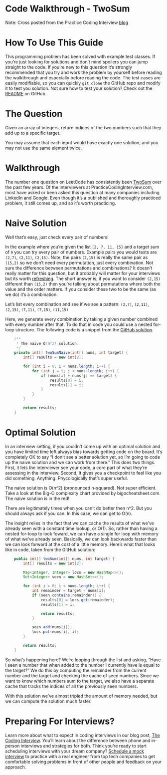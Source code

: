 # Code Walkthrough - TwoSum

Note: Cross posted from the Practice Coding Interview [blog](https://www.practicecodinginterview.com/blog)

# How To Use This Guide

This programming problem has been solved with example test classes. If you’re just looking for solutions and don’t mind spoilers you can jump straight to the code. If you’re new to this question it’s strongly recommended that you try and work the problem by yourself before reading the walkthrough and especially before reading the code. The test cases are easily modifiable, so you can quickly `git clone` the GitHub repo and modify it to test you solution. Not sure how to test your solution? Check out the [README](https://github.com/practicecodinginterview/PracticeCodingInterview.com) on GitHub.

# The Question

Given an array of integers, return indices of the two numbers such that they add up to a specific target.

You may assume that each input would have exactly one solution, and you may not use the same element twice.

# Walkthrough
The number one question on LeetCode has consistently been [TwoSum](https://leetcode.com/problems/two-sum/) over the past few years. Of the interviewers at PracticeCodingInterview.com, most have asked or been asked this question at many companies including LinkedIn and Google. Even though it’s a published and thoroughly practiced problem, it still comes up, and so it’s worth practicing.

# Naive Solution

Well that’s easy, just check every pair of numbers!

In the example where you’re given the list `[2, 7, 11, 15]` and a target sum of `9` you can try every pair of numbers. Example pairs you would tests are `(2,7)`, `(2,11)`, `(2,15)`. Note, the pairs `(2,15)` is really the same pair as `(15,2)` so we don’t need every permutation, just every combination. Not sure the difference between permutations and combinations? It doesn’t really matter for this question, but it probably will matter for your interviews but its worth [refreshing](https://betterexplained.com/articles/easy-permutations-and-combinations/). The short answer is, if you want to consider `(2,15)` different than `(15,2)` then you’re talking about permutations where both the value and the order matters. If you consider these two to be the same (as we do) it’s a combination.

Let’s list every combination and see if we see a pattern: 
`(2,7)`, `(2,11)`, `(2,15)`, `(7,11)`, `(7,15)`, `(11,15)`

Here, we generate every combination by taking a given number combined with every number after that. To do that in code you could use a nested for-loop structure. The following code is a snippet from the [GitHub solution](https://github.com/practicecodinginterview/PracticeCodingInterview.com/blob/master/src/main/java/com/practicecodinginterview/leetcode/TwoSum/TwoSum.java).

```java
    /**
     * The naive O(n^2) solution.
     */
    private int[] twoSumNaive(int[] nums, int target) {
        int[] results = new int[2];

        for (int i = 0; i < nums.length; i++) {
            for (int j = i; j < nums.length; j++) {
                if (nums[i] + nums[j] == target) {
                    results[0] = i;
                    results[1] = j;
                }
            }
        }

        return results;
    }
```

# Optimal Solution

In an interview setting, if you couldn’t come up with an optimal solution and you have limited time left always bias towards getting code on the board. It’s completely OK to say “I don’t see a better solution yet, so I’m going to code up the naive solution and we can work from there.” This does two things. First, it lets the interviewer see your code, a core part of what they’re assessing in the interview. Second, it gives you a checkpoint to feel like you did something. Anything. Phycologically that’s super useful.

The naive solution is O(n^2) (pronounced n-squared). Not super efficient. Take a look at the Big-O complexity chart provided by bigocheatsheet.com. The naive solution is in the red!

There are legitimately times when you can’t do better then n^2. But you should always ask if you can. In this case, we can get to O(n).

The insight relies in the fact that we can cache the results of what we’ve already seen with a constant time lookup, or O(1). So, rather than having a nested for-loop to look foward, we can have a single for loop with memory of what we’ve already seen. Basically, we can look backwards faster than we can look forward at the cost of a little memory. Here’s what that looks like in code, taken from the GitHub solution:

```java
    public int[] twoSum(int[] nums, int target) {
        int[] results = new int[2];

        Map<Integer, Integer> locs = new HashMap<>();
        Set<Integer> seen = new HashSet<>();

        for (int i = 0; i < nums.length; i++) {
            int remainder = target - nums[i];
            if (seen.contains(remainder)) {
                results[0] = locs.get(remainder);
                results[1] = i;

                return results;
            }

            seen.add(nums[i]);
            locs.put(nums[i], i);
        }

        return results;
    }
```

So what’s happening here? We’re looping through the list and asking, “Have I seen a number that when added to the number I currently have is equal to the target?” We do this by computing the remainder from the current number and the target and checking the cache of seen numbers. Since we want to know which numbers sum to the target, we also have a separate cache that tracks the indices of all the previously seen numbers.

With this solution we’ve almost tripled the amount of memory needed, but we can compute the solution much faster.

# Preparing For Interviews?
Learn more about what to expect in coding interviews in our blog post, [The Coding Interview](http://www.practicecodinginterview.com/blog/2019/5/20/the-coding-interview?SQF_SOURCE=github). You’ll learn about the difference between phone and in-person interviews and strategies for both. Think you’re ready to start scheduling interviews with your dream company? [Schedule a mock interview](http://www.practicecodinginterview.com/schedule-an-interview?SQF_SOURCE=github) to practice with a real engineer from top tech companies to get comfortable solving problems in front of other people and feedback on your approach.
